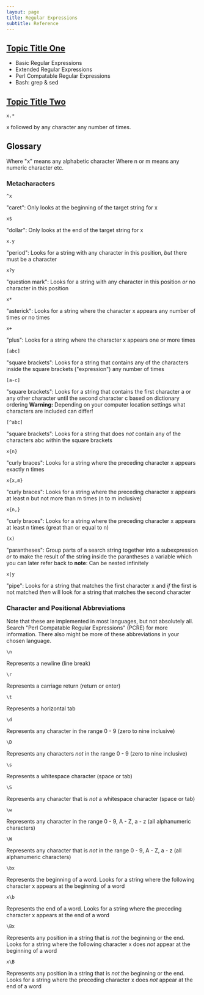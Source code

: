 ```yaml
---
layout: page
title: Regular Expressions
subtitle: Reference
---
```

## [Topic Title One](01-one.html)

* Basic Regular Expressions
* Extended Regular Expressions
* Perl Compatable Regular Expressions
* Bash: grep & sed

## [Topic Title Two](02-two.html)

~~~
x.*
~~~
x followed by any character any number of times.

## Glossary

Where "x" means any alphabetic character
Where n or m means any numeric character
etc.

### Metacharacters
~~~
^x
~~~
"caret": Only looks at the beginning of the target string for x

~~~
x$
~~~
"dollar": Only looks at the end of the target string for x

~~~
x.y
~~~
"period": Looks for a string with any character in this position, _but_ there must be a character

~~~
x?y
~~~
"question mark": Looks for a string with any character in this position _or_ no character in this position

~~~
x*
~~~
"asterick": Looks for a string where the character x appears any number of times _or_ no times

~~~
x+
~~~
"plus": Looks for a string where the character x appears one or more times

~~~
[abc]
~~~
"square brackets": Looks for a string that contains any of the characters inside the square brackets ("expression") any number of times

~~~
[a-c]
~~~
"square brackets": Looks for a string that contains the first character a or any other character until the second character c based on dictionary ordering __Warning:__ Depending on your computer location settings what characters are included can differ!

~~~
[^abc]
~~~
"square brackets": Looks for a string that does _not_ contain any of the characters abc within the square brackets

~~~
x{n}
~~~
"curly braces": Looks for a string where the preceding character x appears exactly n times

~~~
x{x,m}
~~~
"curly braces": Looks for a string where the preceding character x appears at least n but not more than m times (n to m inclusive)

~~~
x{n,}
~~~
"curly braces": Looks for a string where the preceding character x appears at least n times (great than or equal to n)

~~~
(x)
~~~
"parantheses": Group parts of a search string together into a subexpression _or_ to make the result of the string inside the parantheses a variable which you can later refer back to __note__: Can be nested infinitely

~~~
x|y
~~~
"pipe": Looks for a string that matches the first character x and _if_ the first is not matched _then_ will look for a string that matches the second character

### Character and Positional Abbreviations

Note that these are implemented in most languages, but not absolutely all.  Search "Perl Compatable Regular Expressions" (PCRE) for more information.  There also might be more of these abbreviations in your chosen language.

~~~
\n
~~~
Represents a newline (line break)

~~~
\r
~~~
Represents a carriage return (return or enter)

~~~
\t
~~~
Represents a horizontal tab

~~~
\d
~~~
Represents any character in the range 0 - 9 (zero to nine inclusive)

~~~
\D
~~~
Represents any characters _not_ in the range 0 - 9 (zero to nine inclusive)

~~~
\s
~~~
Represents a whitespace character (space or tab)

~~~
\S
~~~
Represents any character that is _not_ a whitespace character (space or tab)

~~~
\w
~~~
Represents any character in the range 0 - 9, A - Z, a - z (all alphanumeric characters)

~~~
\W
~~~
Represents any character that is _not_ in the range 0 - 9, A - Z, a - z (all alphanumeric characters)

~~~
\bx
~~~
Represents the beginning of a word.  Looks for a string where the following character x appears at the beginning of a word

~~~
x\b
~~~
Represents the end of a word.  Looks for a string where the preceding character x appears at the end of a word

~~~
\Bx
~~~
Represents any position in a string that is _not_ the beginning or the end.  Looks for a string where the following character x does _not_ appear at the beginning of a word

~~~
x\B
~~~
Represents any position in a string that is _not_ the beginning or the end. Looks for a string where the preceding character x does _not_ appear at the end of a word